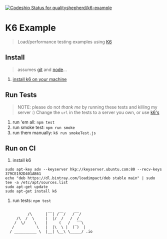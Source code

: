 [![Codeship Status for qualityshepherd/k6-example](https://app.codeship.com/projects/751d70b1-0ddd-472e-adad-61b0ca94c77b/status?branch=master)](https://app.codeship.com/projects/423515)

# K6 Example
> Load/performance testing examples using [K6](https://k6.io/)

## Install
> assumes [git](https://git-scm.com/downloads) and [node](https://nodejs.org/en/)...
1. [install k6 on your machine](https://k6.io/docs/getting-started/installation)

## Run Tests
> NOTE: please do not _thank me_ by running these tests and killing my server :) Change the `url` in the tests to a server you own, or use [k6's](http://test.k6.io/)
1. run 'em all: `npm test`
1. run smoke test: `npm run smoke`
1. run them manually: `k6 run smokeTest.js`


## Run on CI
1. install k6
  ```
  sudo apt-key adv --keyserver hkp://keyserver.ubuntu.com:80 --recv-keys 379CE192D401AB61
  echo "deb https://dl.bintray.com/loadimpact/deb stable main" | sudo tee -a /etc/apt/sources.list
  sudo apt-get update
  sudo apt-get install k6
  ```
1. run tests: `npm test`

```

          /\      |‾‾| /‾‾/   /‾‾/
     /\  /  \     |  |/  /   /  /
    /  \/    \    |     (   /   ‾‾\
   /          \   |  |\  \ |  (‾)  |
  / __________ \  |__| \__\ \_____/ .io
  ```
